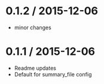 
0.1.2 / 2015-12-06
==================

  * minor changes

0.1.1 / 2015-12-06
==================

  * Readme updates
  * Default for summary_file config
